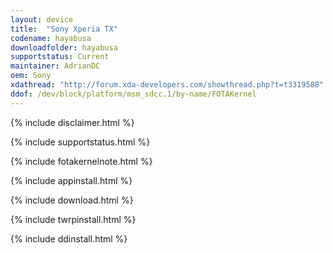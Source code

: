 ```yaml
---
layout: device
title:  "Sony Xperia TX"
codename: hayabusa
downloadfolder: hayabusa
supportstatus: Current
maintainer: AdrianDC
oem: Sony
xdathread: "http://forum.xda-developers.com/showthread.php?t=t3319588"
ddof: /dev/block/platform/msm_sdcc.1/by-name/FOTAKernel
---
```


{% include disclaimer.html %}

{% include supportstatus.html %}

{% include fotakernelnote.html %}

{% include appinstall.html %}

{% include download.html %}

{% include twrpinstall.html %}

{% include ddinstall.html %}
